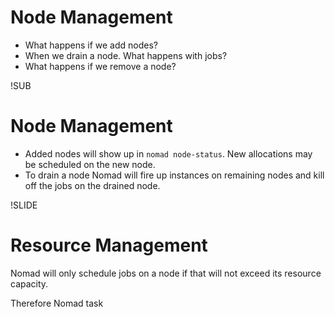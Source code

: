 # Node Management
* What happens if we add nodes?
* When we drain a node. What happens with jobs?
* What happens if we remove a node?

!SUB
# Node Management
* Added nodes will show up in `nomad node-status`. New allocations may be scheduled on the new node.
* To drain a node Nomad will fire up instances on remaining nodes and kill off the jobs
 on the drained node.

!SLIDE
# Resource Management

Nomad will only schedule jobs on a node if that will not exceed its resource capacity.



Therefore Nomad task
